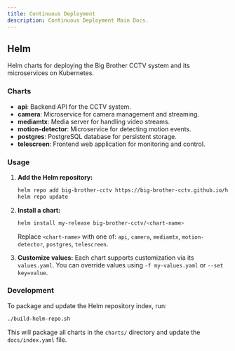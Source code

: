 ```yaml
---
title: Continuous Deployment
description: Continuous Deployment Main Docs.
---
```


## Helm

Helm charts for deploying the Big Brother CCTV system and its microservices on Kubernetes.

### Charts

- **api**: Backend API for the CCTV system.
- **camera**: Microservice for camera management and streaming.
- **mediamtx**: Media server for handling video streams.
- **motion-detector**: Microservice for detecting motion events.
- **postgres**: PostgreSQL database for persistent storage.
- **telescreen**: Frontend web application for monitoring and control.

### Usage

1. **Add the Helm repository:**
   ```sh
   helm repo add big-brother-cctv https://big-brother-cctv.github.io/helm
   helm repo update
   ```

2. **Install a chart:**
   ```sh
   helm install my-release big-brother-cctv/<chart-name>
   ```

   Replace `<chart-name>` with one of: `api`, `camera`, `mediamtx`, `motion-detector`, `postgres`, `telescreen`.

3. **Customize values:**
   Each chart supports customization via its `values.yaml`. You can override values using `-f my-values.yaml` or `--set key=value`.

### Development

To package and update the Helm repository index, run:

```sh
./build-helm-repo.sh
```

This will package all charts in the `charts/` directory and update the `docs/index.yaml` file.
